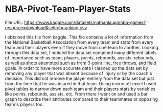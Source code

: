 # NBA-Pivot-Team-Player-Stats


File URL: https://www.kaggle.com/datasets/nathanlauga/nba-games?resource=download&select=ranking.csv

  I obtained this file from kaggle. This file contains a lot of information from the National Basketball Association from every team and stats from every team and their players even if they move from one team to another. Looking through this data set, I noticed the data set contained many different labels of importance such as team, players, points, rebounds, assists, rebounds, as well as shots attempted such as from 3-point line, free throws, and field goals. In order to have more accurate data I cleaned up the data set by removing any player that was absent because of injury or by the coach's decision. This did not remove the player entirely from the data set but just from the time that he was injured in that team. Using microsoft excel I used pivot tables to narrow down each team and their players stats by variables like points, rebounds, assists, etc. From there I went on and used a bar graph to describe their attributes compared to their teammates or opposing team's players too.
